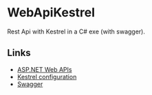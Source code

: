 # WebApiKestrel
Rest Api with Kestrel in a C# exe (with swagger).

## Links
- [ASP.NET Web APIs](https://dotnet.microsoft.com/apps/aspnet/apis)
- [Kestrel configuration](https://docs.microsoft.com/en-us/aspnet/core/fundamentals/servers/kestrel?view=aspnetcore-3.1)
- [Swagger](https://docs.microsoft.com/en-us/aspnet/core/tutorials/getting-started-with-nswag?view=aspnetcore-3.1&tabs=visual-studio)
